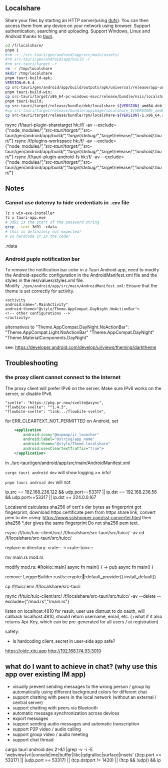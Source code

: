 ## Localshare
Share your files by starting an HTTP server(using [dufs](https://github.com/sigoden/dufs)).
You can then access them from any device on your network using browser. Support authentication, searching and uploading.
Support Windows, Linux and Android thanks to [tauri](https://github.com/tauri-apps/tauri).

```zsh
cd /f/localshare/
pnpm i
#rm -r ./src-tauri/gen/android/app/src/main/assets/    
#rm src-tauri/gen/android/app/build -r
#rm src-tauri/target -r
rm -r /tmp/localshare
mkdir /tmp/localshare
pnpm tauri-build-apk; 
VERSION=0.6.4
cp src-tauri/gen/android/app/build/outputs/apk/universal/release/app-universal-release.apk  /tmp/localshare/io.github.fokx.localshare-${VERSION}.apk
pnpm tauri-build-win;
cp src-tauri/target/x86_64-pc-windows-msvc/release/bundle/nsis/localshare_${VERSION}_x64-setup.exe  /tmp/localshare/
pnpm tauri-build; 
cp src-tauri/target/release/bundle/deb/localshare_${VERSION}_amd64.deb  /tmp/localshare/
#cp src-tauri/target/release/bundle/appimage/localshare_${VERSION}_amd64.AppImage /tmp/localshare/
cp src-tauri/target/release/bundle/rpm/localshare-${VERSION}-1.x86_64.rpm   /tmp/localshare/

```

rsync /f/tauri-plugin-sharetarget hk:/f/ -av --exclude={"node_modules/*","src-tauri/target/*","src-tauri/gen/android/app/build/*","target/debug/*","target/release/*","android/.tauri/*"}
rsync /f/plugins-workspace hk:/f/ -av --exclude={"node_modules/*","src-tauri/target/*","src-tauri/gen/android/app/build/*","target/debug/*","target/release/*","android/.tauri/*"}
rsync /f/tauri-plugin-android-fs hk:/f/ -av --exclude={"node_modules/*","src-tauri/target/*","src-tauri/gen/android/app/build/*","target/debug/*","target/release/*","android/.tauri/*"}


## Notes
### Cannot use dotenvy to hide credentials in `.env` file
```sh
7z x win-exe-installer
7z x tauri-app.exe
# 3d91 is the start of the password string
grep --text 3d91 .rdata
# this is definitely not expected!
# so hardcode it in the code!
```

.rdata
### Android puple notification bar

To remove the notification bar color in a Tauri Android app, need to modify the Android-specific configuration in the AndroidManifest.xml file and the styles in the res/values/styles.xml file.  
Modify `./gen/android/app/src/main/AndroidManifest.xml`: Ensure that the theme is set correctly for activity.

```
<activity
android:name=".MainActivity"
android:theme="@style/Theme.AppCompat.DayNight.NoActionBar">
<!-- other configurations -->
</activity>
```

alternatives to "Theme.AppCompat.DayNight.NoActionBar":
"Theme.AppCompat.Light.NoActionBar"
"Theme.AppCompat.DayNight"
"Theme.MaterialComponents.DayNight"

see:
https://developer.android.com/develop/ui/views/theming/darktheme


## Troubleshooting
### the proxy client cannot connect to the Internet
The proxy client will prefer IPv6 on the server. Make sure IPv6 works on the server, or disable IPv6.

    "svelte": "https://pkg.pr.new/svelte@async",
    "flowbite-svelte": "^1.4.3",
    "flowbite-svelte": "link:../flowbite-svelte",

for ERR_CLEARTEXT_NOT_PERMITTED on Android, set 
```xml
    <application
        android:icon="@mipmap/ic_launcher"
        android:label="@string/app_name"
        android:theme="@style/Theme.localshare"
        android:usesCleartextTraffic="true">
    </application>
```
in  ./src-tauri/gen/android/app/src/main/AndroidManifest.xml

`cargo tauri android dev`
will show logging >= info!

`pnpm tauri android dev`
will not

ip.src == 192.168.236.122 && udp.port==53317 || ip.dst == 192.168.236.56 && udp.port==53317 || ip.dst == 224.0.0.167


Localsend calculates sha256 of cert's der bytes as fingerprint 
got fingerprint,
download https certificate pem from https share link, convert pem to der using:
https://www.sslshopper.com/ssl-converter.html
then sha256 *.der gives the same fingerprint
Do not sha256 pem text.


rsync /f/tuic/tuic-client/src/ /f/localshare/src-tauri/src/tuicc/ -av
cd /f/localshare/src-tauri/src/tuicc/

replace in directory: crate:: -> crate::tuicc::

mv main.rs mod.rs

modify mod.rs:
#[tokio::main]
async fn main() {
->
pub async fn main() {

remove:
LoggerBuilder
rustls::crypto::ring::default_provider().install_default()

cp /f/tuic/.env /f/localshare/src-tauri


rsync /f/tuic/tuic-client/src/ /f/localshare/src-tauri/src/tuicc/ -av --delete --exclude={"/mod.rs","/main.rs"}


listen on localhost:4810 for result,
user use distrust to do oauth, 
will callback localhost:4810,
should return username, email, etc.
(+what if it also returns Api-Key, which can be pre-generated for all users / at registration)

safety: 
* Is hardcoding client_secret in user-side app safe?

https://oidc.xjtu.app
http://192.168.174.93:3010


## what do I want to achieve in chat? (why use this app over existing IM app)
* visually prevent sending messages to the wrong person / group 
by automatically using different background colors for different chat
* support chatting with peers in the local network (without an external / central server)
* support chatting with peers via Bluetooth
* automatic message synchronization across devices
* export messages
* support sending audio messages and automatic transcription
* support P2P video / audio calling
* support group video / audio meeting
* support chat thread

cargo tauri android dev 2>&1 |grep -v -i -E 'webview|vri|console|ime|buffer|libc|qdgralloc|surface|insets'
((tcp.port == 53317) || (udp.port == 53317) || (tcp.dstport != 1420) || (!tcp && !udp)) && ip
